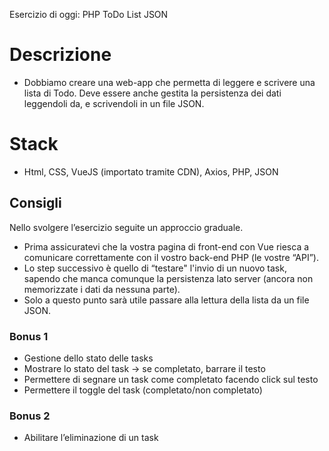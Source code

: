 Esercizio di oggi: PHP ToDo List JSON

# Descrizione
- Dobbiamo creare una web-app che permetta di leggere e scrivere una lista di Todo.
Deve essere anche gestita la persistenza dei dati leggendoli da, e scrivendoli in un file JSON.
# Stack
- Html, CSS, VueJS (importato tramite CDN), Axios, PHP, JSON
## Consigli
Nello svolgere l’esercizio seguite un approccio graduale.
- Prima assicuratevi che la vostra pagina di front-end con Vue riesca a comunicare correttamente con il vostro back-end PHP (le vostre “API”).
- Lo step successivo è quello di “testare" l'invio di un nuovo task, sapendo che manca comunque la persistenza lato server (ancora non memorizzate i dati da nessuna parte).
- Solo a questo punto sarà utile passare alla lettura della lista da un file JSON.
### Bonus 1
- Gestione dello stato delle tasks
- Mostrare lo stato del task → se completato, barrare il testo
- Permettere di segnare un task come completato facendo click sul testo
- Permettere il toggle del task (completato/non completato)
### Bonus 2
- Abilitare l’eliminazione di un task
